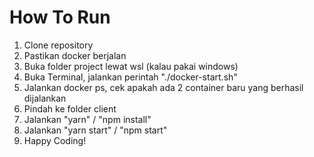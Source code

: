 # How To Run
1. Clone repository
2. Pastikan docker berjalan
3. Buka folder project lewat wsl (kalau pakai windows)
4. Buka Terminal, jalankan perintah "./docker-start.sh"
5. Jalankan docker ps, cek apakah ada 2 container baru yang berhasil dijalankan
6. Pindah ke folder client
7. Jalankan "yarn" / "npm install"
8. Jalankan "yarn start" / "npm start"
9. Happy Coding!
